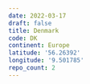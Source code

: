 ```yaml
---
date: 2022-03-17
draft: false
title: Denmark
code: DK
continent: Europe
latitude: '56.26392'
longitude: '9.501785'
repo_count: 2
---
```



